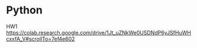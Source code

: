 # Python

HW1 https://colab.research.google.com/drive/1Jt_uZNkWe0USDNdP6yJSfHuWHcxxfA_V#scrollTo=7ef4e602
